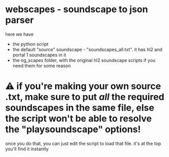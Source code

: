 # webscapes - soundscape to json parser

here we have

* the python script
* the default "source" soundscape - "soundscapes_all.txt". it has hl2 and portal 1 soundscapes in it
* the og_scapes folder, with the original hl2 soundscape scripts if you need them for some reason

# ⚠️ if you're making your own source .txt, make sure to put *all* the required soundscapes in the same file, else the script won't be able to resolve the "playsoundscape" options!

once you do that, you can just edit the script to load that file. it's at the top you'll find it instantly